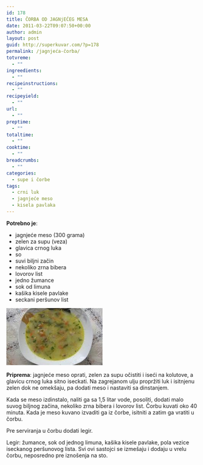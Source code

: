 ```yaml
---
id: 178
title: ČORBA OD JAGNjEĆEG MESA
date: 2011-03-22T09:07:50+00:00
author: admin
layout: post
guid: http://superkuvar.com/?p=178
permalink: /jagnjeća-čorba/
totvreme:
  - ""
ingreedients:
  - ""
recipeinstructions:
  - ""
recipeyield:
  - ""
url:
  - ""
preptime:
  - ""
totaltime:
  - ""
cooktime:
  - ""
breadcrumbs:
  - ""
categories:
  - supe i čorbe
tags:
  - crni luk
  - jagnjeće meso
  - kisela pavlaka
---
```

**Potrebno je**:

  * jagnjeće meso (300 grama)
  * zelen za supu (veza)
  * glavica crnog luka
  * so
  * suvi biljni začin
  * nekoliko zrna bibera
  * lovorov list
  * jedno žumance
  * sok od limuna
  * kašika kisele pavlake
  * seckani peršunov list

<img class="alignnone size-full wp-image-807" title="jagnjecacorba" src="/wp-content/uploads/2011/03/jagnjecacorba-e1306838031484.jpg" alt="" width="253" height="150" /> 

**Priprema**: jagnjeće meso oprati, zelen za supu očistiti i iseći na kolutove, a glavicu crnog luka sitno iseckati. Na zagrejanom ulju propržiti luk i isitnjenu zelen dok ne omekšaju, pa dodati meso i nastaviti sa dinstanjem.

Kada se meso izdinstalo, naliti ga sa 1,5 litar vode, posoliti, dodati malo suvog biljnog začina, nekoliko zrna bibera i lovorov list. Čorbu kuvati oko 40 minuta. Kada je meso kuvano izvaditi ga iz čorbe, isitniti a zatim ga vratiti u čorbu.

Pre serviranja u čorbu dodati legir.

Legir: žumance, sok od jednog limuna, kašika kisele pavlake, pola vezice iseckanog peršunovog lista. Svi ovi sastojci se izmešaju i dodaju u vrelu čorbu, neposredno pre iznošenja na sto.